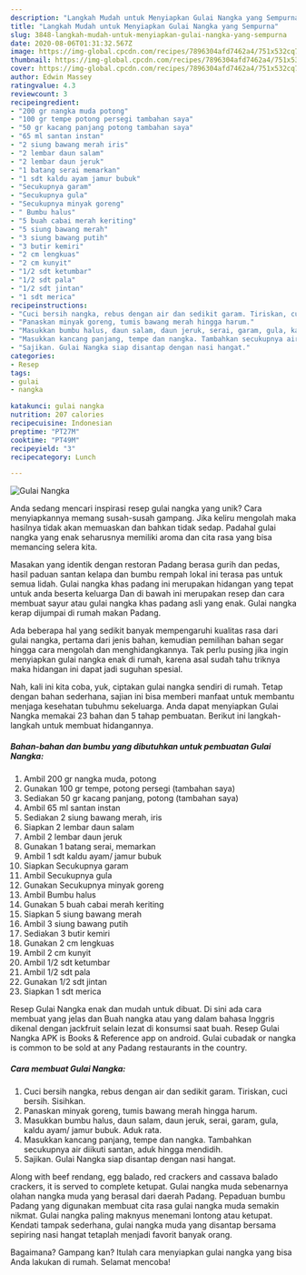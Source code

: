 ```yaml
---
description: "Langkah Mudah untuk Menyiapkan Gulai Nangka yang Sempurna"
title: "Langkah Mudah untuk Menyiapkan Gulai Nangka yang Sempurna"
slug: 3848-langkah-mudah-untuk-menyiapkan-gulai-nangka-yang-sempurna
date: 2020-08-06T01:31:32.567Z
image: https://img-global.cpcdn.com/recipes/7896304afd7462a4/751x532cq70/gulai-nangka-foto-resep-utama.jpg
thumbnail: https://img-global.cpcdn.com/recipes/7896304afd7462a4/751x532cq70/gulai-nangka-foto-resep-utama.jpg
cover: https://img-global.cpcdn.com/recipes/7896304afd7462a4/751x532cq70/gulai-nangka-foto-resep-utama.jpg
author: Edwin Massey
ratingvalue: 4.3
reviewcount: 3
recipeingredient:
- "200 gr nangka muda potong"
- "100 gr tempe potong persegi tambahan saya"
- "50 gr kacang panjang potong tambahan saya"
- "65 ml santan instan"
- "2 siung bawang merah iris"
- "2 lembar daun salam"
- "2 lembar daun jeruk"
- "1 batang serai memarkan"
- "1 sdt kaldu ayam jamur bubuk"
- "Secukupnya garam"
- "Secukupnya gula"
- "Secukupnya minyak goreng"
- " Bumbu halus"
- "5 buah cabai merah keriting"
- "5 siung bawang merah"
- "3 siung bawang putih"
- "3 butir kemiri"
- "2 cm lengkuas"
- "2 cm kunyit"
- "1/2 sdt ketumbar"
- "1/2 sdt pala"
- "1/2 sdt jintan"
- "1 sdt merica"
recipeinstructions:
- "Cuci bersih nangka, rebus dengan air dan sedikit garam. Tiriskan, cuci bersih. Sisihkan."
- "Panaskan minyak goreng, tumis bawang merah hingga harum."
- "Masukkan bumbu halus, daun salam, daun jeruk, serai, garam, gula, kaldu ayam/ jamur bubuk. Aduk rata."
- "Masukkan kancang panjang, tempe dan nangka. Tambahkan secukupnya air diikuti santan, aduk hingga mendidih."
- "Sajikan. Gulai Nangka siap disantap dengan nasi hangat."
categories:
- Resep
tags:
- gulai
- nangka

katakunci: gulai nangka 
nutrition: 207 calories
recipecuisine: Indonesian
preptime: "PT27M"
cooktime: "PT49M"
recipeyield: "3"
recipecategory: Lunch

---
```



![Gulai Nangka](https://img-global.cpcdn.com/recipes/7896304afd7462a4/751x532cq70/gulai-nangka-foto-resep-utama.jpg)

Anda sedang mencari inspirasi resep gulai nangka yang unik? Cara menyiapkannya memang susah-susah gampang. Jika keliru mengolah maka hasilnya tidak akan memuaskan dan bahkan tidak sedap. Padahal gulai nangka yang enak seharusnya memiliki aroma dan cita rasa yang bisa memancing selera kita.

Masakan yang identik dengan restoran Padang berasa gurih dan pedas, hasil paduan santan kelapa dan bumbu rempah lokal ini terasa pas untuk semua lidah. Gulai nangka khas padang ini merupakan hidangan yang tepat untuk anda beserta keluarga Dan di bawah ini merupakan resep dan cara membuat sayur atau gulai nangka khas padang asli yang enak. Gulai nangka kerap dijumpai di rumah makan Padang.

Ada beberapa hal yang sedikit banyak mempengaruhi kualitas rasa dari gulai nangka, pertama dari jenis bahan, kemudian pemilihan bahan segar hingga cara mengolah dan menghidangkannya. Tak perlu pusing jika ingin menyiapkan gulai nangka enak di rumah, karena asal sudah tahu triknya maka hidangan ini dapat jadi suguhan spesial.


Nah, kali ini kita coba, yuk, ciptakan gulai nangka sendiri di rumah. Tetap dengan bahan sederhana, sajian ini bisa memberi manfaat untuk membantu menjaga kesehatan tubuhmu sekeluarga. Anda dapat menyiapkan Gulai Nangka memakai 23 bahan dan 5 tahap pembuatan. Berikut ini langkah-langkah untuk membuat hidangannya.

<!--inarticleads1-->

##### Bahan-bahan dan bumbu yang dibutuhkan untuk pembuatan Gulai Nangka:

1. Ambil 200 gr nangka muda, potong
1. Gunakan 100 gr tempe, potong persegi (tambahan saya)
1. Sediakan 50 gr kacang panjang, potong (tambahan saya)
1. Ambil 65 ml santan instan
1. Sediakan 2 siung bawang merah, iris
1. Siapkan 2 lembar daun salam
1. Ambil 2 lembar daun jeruk
1. Gunakan 1 batang serai, memarkan
1. Ambil 1 sdt kaldu ayam/ jamur bubuk
1. Siapkan Secukupnya garam
1. Ambil Secukupnya gula
1. Gunakan Secukupnya minyak goreng
1. Ambil  Bumbu halus
1. Gunakan 5 buah cabai merah keriting
1. Siapkan 5 siung bawang merah
1. Ambil 3 siung bawang putih
1. Sediakan 3 butir kemiri
1. Gunakan 2 cm lengkuas
1. Ambil 2 cm kunyit
1. Ambil 1/2 sdt ketumbar
1. Ambil 1/2 sdt pala
1. Gunakan 1/2 sdt jintan
1. Siapkan 1 sdt merica


Resep Gulai Nangka enak dan mudah untuk dibuat. Di sini ada cara membuat yang jelas dan Buah nangka atau yang dalam bahasa Inggris dikenal dengan jackfruit selain lezat di konsumsi saat buah. Resep Gulai Nangka APK is Books &amp; Reference app on android. Gulai cubadak or nangka is common to be sold at any Padang restaurants in the country. 

<!--inarticleads2-->

##### Cara membuat Gulai Nangka:

1. Cuci bersih nangka, rebus dengan air dan sedikit garam. Tiriskan, cuci bersih. Sisihkan.
1. Panaskan minyak goreng, tumis bawang merah hingga harum.
1. Masukkan bumbu halus, daun salam, daun jeruk, serai, garam, gula, kaldu ayam/ jamur bubuk. Aduk rata.
1. Masukkan kancang panjang, tempe dan nangka. Tambahkan secukupnya air diikuti santan, aduk hingga mendidih.
1. Sajikan. Gulai Nangka siap disantap dengan nasi hangat.


Along with beef rendang, egg balado, red crackers and cassava balado crackers, it is served to complete ketupat. Gulai nangka muda sebenarnya olahan nangka muda yang berasal dari daerah Padang. Pepaduan bumbu Padang yang digunakan membuat cita rasa gulai nangka muda semakin nikmat. Gulai nangka paling maknyus menemani lontong atau ketupat. Kendati tampak sederhana, gulai nangka muda yang disantap bersama sepiring nasi hangat tetaplah menjadi favorit banyak orang. 

Bagaimana? Gampang kan? Itulah cara menyiapkan gulai nangka yang bisa Anda lakukan di rumah. Selamat mencoba!
